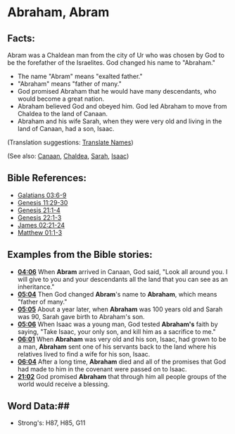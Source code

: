 # Abraham, Abram #

## Facts: ##

Abram was a Chaldean man from the city of Ur who was chosen by God to be the forefather of the Israelites. God changed his name to "Abraham."

* The name "Abram" means "exalted father."
* "Abraham" means "father of many."
* God promised Abraham that he would have many descendants, who would become a great nation.
* Abraham believed God and obeyed him. God led Abraham to move from Chaldea to the land of Canaan.
* Abraham and his wife Sarah, when they were very old and living in the land of Canaan, had a son, Isaac.

(Translation suggestions: [Translate Names](rc://en/ta/man/translate/translate-names))

(See also: [Canaan](../other/canaan.md), [Chaldea](../other/chaldeans.md), [Sarah](../other/sarah.md), [Isaac](../other/isaac.md))

## Bible References: ##

* [Galatians 03:6-9](rc://en/tn/help/gal/03/06)
* [Genesis 11:29-30](rc://en/tn/help/gen/11/29)
* [Genesis 21:1-4](rc://en/tn/help/gen/21/01)
* [Genesis 22:1-3](rc://en/tn/help/gen/22/01)
* [James 02:21-24](rc://en/tn/help/jas/02/21)
* [Matthew 01:1-3](rc://en/tn/help/mat/01/01)

## Examples from the Bible stories: ##

* __[04:06](rc://en/tn/help/obs/04/06)__ When __Abram__  arrived in Canaan, God said, "Look all around you. I will give to you and your descendants all the land that you can see as an inheritance."
* __[05:04](rc://en/tn/help/obs/05/04)__ Then God changed __Abram__'s name to __Abraham__, which means "father of many."
* __[05:05](rc://en/tn/help/obs/05/05)__ About a year later, when __Abraham__  was 100 years old and Sarah was 90, Sarah gave birth to Abraham's son.
* __[05:06](rc://en/tn/help/obs/05/06)__ When Isaac was a young man, God tested __Abraham's__  faith by saying, "Take Isaac, your only son, and kill him as a sacrifice to me."
* __[06:01](rc://en/tn/help/obs/06/01)__ When __Abraham__  was very old and his son, Isaac, had grown to be a man, __Abraham__  sent one of his servants back to the land where his relatives lived to find a wife for his son, Isaac.
* __[06:04](rc://en/tn/help/obs/06/04)__ After a long time, __Abraham__  died and all of the promises that God had made to him in the covenant were passed on to Isaac.
* __[21:02](rc://en/tn/help/obs/21/02)__ God promised __Abraham__  that through him all people groups of the world would receive a blessing.

## Word Data:##

* Strong's: H87, H85, G11

